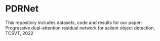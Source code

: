 # PDRNet
This repository includes datasets, code and results for our paper:  
Progressive dual-attention residual network for salient object detection, TCSVT, 2022

